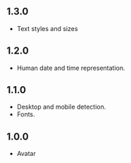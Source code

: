 ## 1.3.0

- Text styles and sizes

## 1.2.0

- Human date and time representation.

## 1.1.0

- Desktop and mobile detection.
- Fonts.

## 1.0.0

- Avatar
